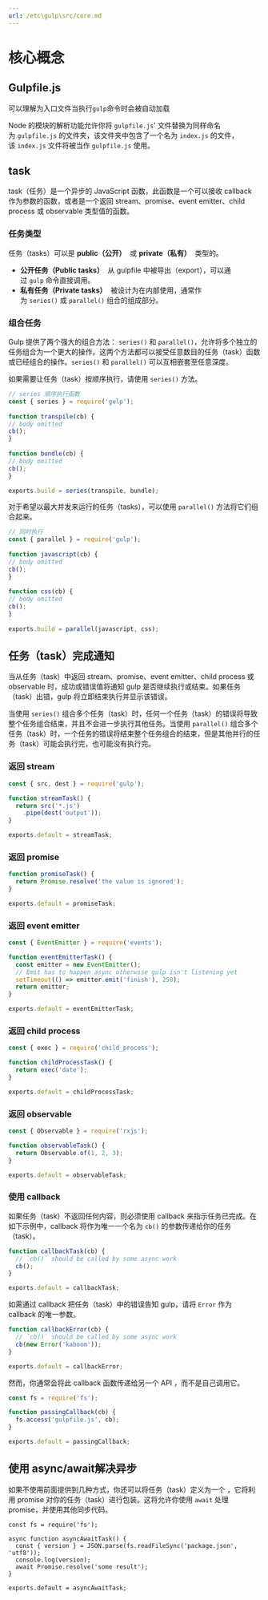 ```yaml
---
url: /etc\gulp\src/core.md
---
```

# 核心概念

## Gulpfile.js

可以理解为入口文件当执行`gulp`命令时会被自动加载

Node 的模块的解析功能允许你将 `gulpfile.js`' 文件替换为同样命名为 `gulpfile.js` 的文件夹，该文件夹中包含了一个名为 `index.js` 的文件，该 `index.js` 文件将被当作 `gulpfile.js` 使用。

## task

task（任务）是一个异步的 JavaScript 函数，此函数是一个可以接收 callback 作为参数的函数，或者是一个返回 stream、promise、event emitter、child process 或 observable 类型值的函数。

### 任务类型

任务（tasks）可以是 **public（公开）**  或 **private（私有）**  类型的。

* **公开任务（Public tasks）**  从 gulpfile 中被导出（export），可以通过 `gulp` 命令直接调用。
* **私有任务（Private tasks）**  被设计为在内部使用，通常作为 `series()` 或 `parallel()` 组合的组成部分。

### 组合任务

Gulp 提供了两个强大的组合方法： `series()` 和 `parallel()`，允许将多个独立的任务组合为一个更大的操作。这两个方法都可以接受任意数目的任务（task）函数或已经组合的操作。`series()` 和 `parallel()` 可以互相嵌套至任意深度。

如果需要让任务（task）按顺序执行，请使用 `series()` 方法。

```javascript
// series 顺序执行函数
const { series } = require('gulp');  
  
function transpile(cb) {  
// body omitted  
cb();  
}  
  
function bundle(cb) {  
// body omitted  
cb();  
}  

exports.build = series(transpile, bundle);
```

对于希望以最大并发来运行的任务（tasks），可以使用 `parallel()` 方法将它们组合起来。

```javascript
// 同时执行
const { parallel } = require('gulp');  
  
function javascript(cb) {  
// body omitted  
cb();  
}  
  
function css(cb) {  
// body omitted  
cb();  
}  
  
exports.build = parallel(javascript, css);
```

## 任务（task）完成通知

当从任务（task）中返回 stream、promise、event emitter、child process 或 observable 时，成功或错误值将通知 gulp 是否继续执行或结束。如果任务（task）出错，gulp 将立即结束执行并显示该错误。

当使用 `series()` 组合多个任务（task）时，任何一个任务（task）的错误将导致整个任务组合结束，并且不会进一步执行其他任务。当使用 `parallel()` 组合多个任务（task）时，一个任务的错误将结束整个任务组合的结束，但是其他并行的任务（task）可能会执行完，也可能没有执行完。

### 返回 stream[​](https://www.gulpjs.com.cn/docs/getting-started/async-completion#%E8%BF%94%E5%9B%9E-stream "Direct link to 返回 stream")

```JavaScript
const { src, dest } = require('gulp');

function streamTask() {
  return src('*.js')
    .pipe(dest('output'));
}

exports.default = streamTask;
```

### 返回 promise[​](https://www.gulpjs.com.cn/docs/getting-started/async-completion#%E8%BF%94%E5%9B%9E-promise "Direct link to 返回 promise")

```JavaScript
function promiseTask() {
  return Promise.resolve('the value is ignored');
}

exports.default = promiseTask;
```

### 返回 event emitter[​](https://www.gulpjs.com.cn/docs/getting-started/async-completion#%E8%BF%94%E5%9B%9E-event-emitter "Direct link to 返回 event emitter")

```JavaScript
const { EventEmitter } = require('events');

function eventEmitterTask() {
  const emitter = new EventEmitter();
  // Emit has to happen async otherwise gulp isn't listening yet
  setTimeout(() => emitter.emit('finish'), 250);
  return emitter;
}

exports.default = eventEmitterTask;
```

### 返回 child process[​](https://www.gulpjs.com.cn/docs/getting-started/async-completion#%E8%BF%94%E5%9B%9E-child-process "Direct link to 返回 child process")

```JavaScript
const { exec } = require('child_process');

function childProcessTask() {
  return exec('date');
}

exports.default = childProcessTask;
```

### 返回 observable[​](https://www.gulpjs.com.cn/docs/getting-started/async-completion#%E8%BF%94%E5%9B%9E-observable "Direct link to 返回 observable")

```JavaScript
const { Observable } = require('rxjs');

function observableTask() {
  return Observable.of(1, 2, 3);
}

exports.default = observableTask;
```

### 使用 callback[​](https://www.gulpjs.com.cn/docs/getting-started/async-completion#%E4%BD%BF%E7%94%A8-callback "Direct link to 使用 callback")

如果任务（task）不返回任何内容，则必须使用 callback 来指示任务已完成。在如下示例中，callback 将作为唯一一个名为 `cb()` 的参数传递给你的任务（task）。

```JavaScript
function callbackTask(cb) {
  // `cb()` should be called by some async work
  cb();
}

exports.default = callbackTask;
```

如需通过 callback 把任务（task）中的错误告知 gulp，请将 `Error` 作为 callback 的唯一参数。

```JavaScript
function callbackError(cb) {
  // `cb()` should be called by some async work
  cb(new Error('kaboom'));
}

exports.default = callbackError;
```

然而，你通常会将此 callback 函数传递给另一个 API ，而不是自己调用它。

```JavaScript
const fs = require('fs');

function passingCallback(cb) {
  fs.access('gulpfile.js', cb);
}

exports.default = passingCallback;
```

## 使用 async/await解决异步

如果不使用前面提供到几种方式，你还可以将任务（task）定义为一个 ，它将利用 promise 对你的任务（task）进行包装。这将允许你使用 `await` 处理 promise，并使用其他同步代码。

```
const fs = require('fs');

async function asyncAwaitTask() {
  const { version } = JSON.parse(fs.readFileSync('package.json', 'utf8'));
  console.log(version);
  await Promise.resolve('some result');
}

exports.default = asyncAwaitTask;
```
